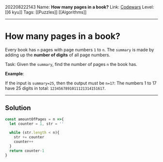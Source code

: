 202208222143
Name: **How many pages in a book?**
Link: [Codewars](https://www.codewars.com/kata/622de76d28bf330057cd6af8)
Level:  [[6 kyu]]
Tags: [[Puzzles]] [[Algorithms]]

---

# How many pages in a book?

Every book has `n` pages with page numbers `1` to `n`. The `summary` is made by adding up the **number of digits** of all page numbers.

Task: Given the `summary`, find the number of pages `n` the book has.

**Example**:

If the input is `summary=25`, then the output must be `n=17`: The numbers 1 to 17 have 25 digits in total: `1234567891011121314151617`.

---

## Solution

``` javascript
const amountOfPages = n =>{
  let counter = 1, str = ''
  
  while (str.length < n){
    str += counter
    counter++
  }
  return counter-1
}
```
